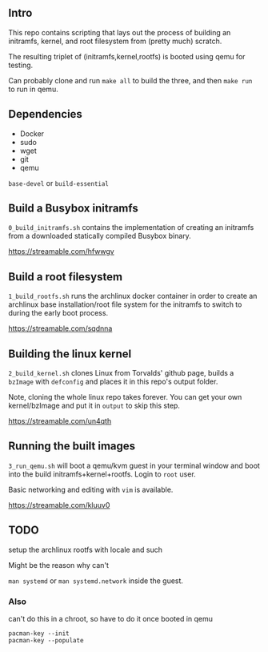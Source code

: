 ##  Intro
This repo contains scripting that lays out the process
of building an initramfs, kernel, and root filesystem
from (pretty much) scratch.

The resulting triplet of (initramfs,kernel,rootfs) is
booted using qemu for testing.

Can probably clone and run `make all` to build the three,
and then `make run` to run in qemu.

## Dependencies
* Docker
* sudo
* wget
* git
* qemu

`base-devel` or `build-essential`

## Build a Busybox initramfs
`0_build_initramfs.sh` contains the implementation of
creating an initramfs from a downloaded statically compiled
Busybox binary.

https://streamable.com/hfwwgv

## Build a root filesystem
`1_build_rootfs.sh` runs the archlinux docker container
in order to create an archlinux base installation/root
file system for the initramfs to switch to during
the early boot process.

https://streamable.com/sqdnna

## Building the linux kernel
`2_build_kernel.sh` clones Linux from Torvalds' github
page, builds a `bzImage` with `defconfig` and places it
in this repo's output folder.

Note, cloning the whole linux repo takes forever.
You can get your own kernel/bzImage and put it in `output`
to skip this step.

https://streamable.com/un4qth

## Running the built images
`3_run_qemu.sh` will boot a qemu/kvm guest in your terminal
window and boot into the build initramfs+kernel+rootfs.
Login to `root` user.

Basic networking and editing with `vim` is available.

https://streamable.com/kluuv0

## TODO
setup the archlinux rootfs with locale and such

Might be the reason why can't

`man systemd` or `man systemd.network` inside the guest.

### Also
can't do this in a chroot, so have to do it once booted in qemu
```
pacman-key --init
pacman-key --populate
```
